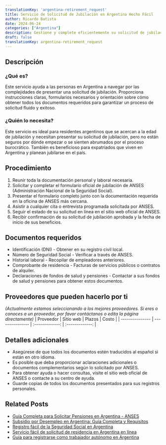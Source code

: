 ```yaml
---
translationKey: 'argentina-retirement_request'
title: Servicio de Solicitud de Jubilación en Argentina Hecho Fácil
author: Ricardo Batista
date: 2024-06-24
categories: ["Argentina"]
description: Gestione y complete eficientemente su solicitud de jubilación en Argentina con nuestra guía paso a paso y asistencia confiable.
draft: false
translationKey: argentina-retirement_request
---
```


## Descripción
### ¿Qué es?
Este servicio ayuda a las personas en Argentina a navegar por las complejidades de presentar una solicitud de jubilación. Proporciona instrucciones claras, formularios necesarios y orientación sobre cómo obtener todos los documentos requeridos para garantizar un proceso de solicitud fluido y exitoso.

### ¿Quién lo necesita?
Este servicio es ideal para residentes argentinos que se acercan a la edad de jubilación y necesitan presentar su solicitud de jubilación, pero no están seguros por dónde empezar o se sienten abrumados por el proceso burocrático. También es beneficioso para expatriados que viven en Argentina y planean jubilarse en el país.

## Procedimiento

1. Reunir toda la documentación personal y laboral necesaria.
2. Solicitar y completar el formulario oficial de jubilación de ANSES (Administración Nacional de la Seguridad Social).
3. Presentar el formulario completo junto con la documentación requerida en la oficina de ANSES más cercana.
4. Asistir a cualquier cita o entrevista programada solicitada por ANSES.
5. Seguir el estado de su solicitud en línea en el sitio web oficial de ANSES.
6. Recibir confirmación de su solicitud de jubilación aprobada y la fecha de inicio de sus beneficios.

## Documentos requeridos

- Identificación (DNI) - Obtener en su registro civil local.
- Número de Seguridad Social - Verificar a través de ANSES.
- Historial laboral - Recopilar de empleadores anteriores.
- Comprobante de residencia - Facturas de servicios públicos o contratos de alquiler.
- Declaraciones de fondos de salud y pensiones - Contactar a sus fondos de salud y pensiones para obtener estos documentos.

## Proveedores que pueden hacerlo por ti
_(Actualmente estamos seleccionando a los mejores proveedores. Si eres o conoces a un proveedor, por favor contáctanos o edita la página directamente)_
| Proveedor        |     Sitio web     |     Plazos    |       Costo      |
| --------------- | --------------- |  :-------------: | :-------------: |

## Detalles adicionales

- Asegúrese de que todos los documentos estén traducidos al español si están en otro idioma.
- Es posible que deba proporcionar aclaraciones adicionales o documentos complementarios según lo solicitado por ANSES.
- Para obtener ayuda o hacer consultas, visite el sitio web oficial de ANSES o contacte a su centro de ayuda.
- Guarde copias de todos los documentos presentados para sus registros personales.
## Related Posts

- [Guía Completa para Solicitar Pensiones en Argentina - ANSES](https://tramitit.com/es/guides/argentina/solicitud_de_pensi%C3%B3n/)
- [Subsidio por Desempleo en Argentina: Guía Completa y Requisitos](https://tramitit.com/es/guides/argentina/solicitud_de_subsidio_de_desempleo/)
- [Registro fácil de la Seguridad Social en Argentina](https://tramitit.com/es/guides/argentina/inscripci%C3%B3n_al_seguro_social/)
- [Servicio fácil de solicitud de residencia en Argentina en línea](https://tramitit.com/es/guides/argentina/solicitud_de_residencia/)
- [Guía para registrarse como trabajador autónomo en Argentina](https://tramitit.com/es/guides/argentina/inscripci%C3%B3n_al_r%C3%A9gimen_de_aut%C3%B3nomos/)
